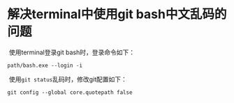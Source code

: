 # 解决terminal中使用git bash中文乱码的问题

​		使用terminal登录git bash时，登录命令如下：

```
path/bash.exe --login -i
```

​		使用`git status`乱码时，修改git配置如下：

```
git config --global core.quotepath false
```

